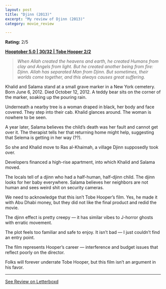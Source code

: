 ```yaml
---
layout: post
title: "Djinn (2013)"
excerpt: "My review of Djinn (2013)"
category: movie_review

---
```


**Rating:** 2/5

<b><a href="https://boxd.it/pRFMi/detail">Hooptober 5.0 | 30/32 | Tobe Hooper 2/2</a></b>

<blockquote><i>When Allah created the heavens and earth, he created Humans from clay and Angels from light. But he created another being from fire: Djinn. Allah has separated Man from Djinn. But sometimes, their worlds come together, and this always causes great suffering.</i></blockquote>

Khalid and Salama stand at a small grave marker in a New York cemetery. Born June 6, 2012. Died October 12, 2012. A teddy bear sits on the corner of the marker, soaking up the pouring rain.

Underneath a nearby tree is a woman draped in black, her body and face covered. They step into their cab. Khalid glances around. The woman is nowhere to be seen.

A year later, Salama believes the child’s death was her fault and cannot get over it. The therapist tells her that returning home might help, suggesting that Selema is getting in her way (??).

So she and Khalid move to Ras al-Khaimah, a village Djinn supposedly took over.

Developers financed a high-rise apartment, into which Khalid and Salama moved.

The locals tell of a djinn who had a half-human, half-djinn child. The djinn looks for her baby everywhere. Salama believes her neighbors are not human and sees weird shit on security cameras.

We need to acknowledge that this isn’t Tobe Hooper’s film. Yes, he made it with Abu Dhabi money, but they did not like the final product and redid the movie.

The djinn effect is pretty creepy — it has similar vibes to J-horror ghosts with erratic movement.

The plot feels too familiar and safe to enjoy. It isn’t bad — I just couldn’t find an entry point.

The film represents Hooper’s career — interference and budget issues that reflect poorly on the director.

Folks will forever underrate Tobe Hooper, but this film isn’t an argument in his favor.

<hr>

[See Review on Letterboxd](https://boxd.it/6nzOTl)
